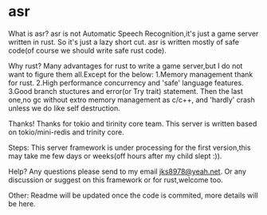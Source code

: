 # asr
What is asr?
asr is not Automatic Speech Recognition,it's just a game server written in rust.
So it's just a lazy short cut.
asr is written mostly of safe code(of course we should write safe rust code).

Why rust?
Many advantages for rust to write a game server,but I do not want to figure them all.Except for the below:
1.Memory management thank for rust.
2.High performance concurrency and 'safe' language features.
3.Good branch stuctures and error(or Try trait) statement.
Then the last one,no gc without extro memory management as c/c++, and 'hardly' crash unless we do like self destruction.

Thanks!
Thanks for tokio and tirinity core team.
This server is written based on tokio/mini-redis and trinity core.

Steps:
This server framework is under processing for the first version,this may take me few days or weeks(off hours after my child slept :)).

Help?
Any questions please send to my email jks8978@yeah.net.
Or any discussion or suggest on this framework or for rust,welcome too.

Other:
Readme will be updated once the code is commited, more details will be here.
